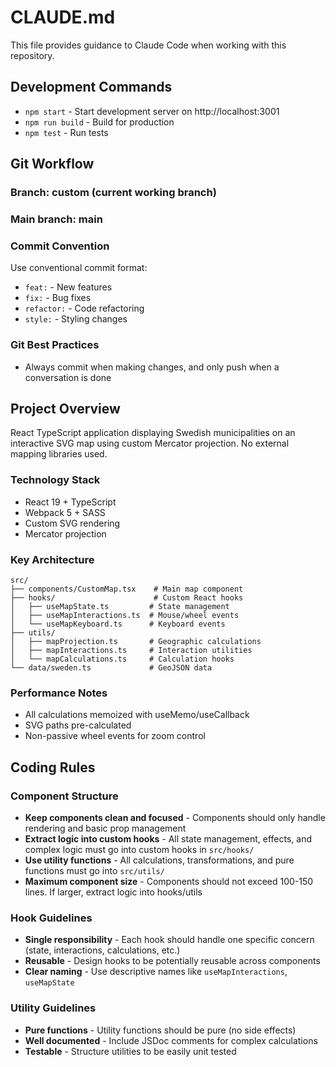 # CLAUDE.md

This file provides guidance to Claude Code when working with this repository.

## Development Commands

- `npm start` - Start development server on http://localhost:3001
- `npm run build` - Build for production
- `npm test` - Run tests

## Git Workflow

### Branch: custom (current working branch)
### Main branch: main

### Commit Convention
Use conventional commit format:
- `feat:` - New features
- `fix:` - Bug fixes  
- `refactor:` - Code refactoring
- `style:` - Styling changes

### Git Best Practices
- Always commit when making changes, and only push when a conversation is done

## Project Overview

React TypeScript application displaying Swedish municipalities on an interactive SVG map using custom Mercator projection. No external mapping libraries used.

### Technology Stack
- React 19 + TypeScript
- Webpack 5 + SASS
- Custom SVG rendering
- Mercator projection

### Key Architecture

```
src/
├── components/CustomMap.tsx    # Main map component
├── hooks/                      # Custom React hooks
│   ├── useMapState.ts         # State management
│   ├── useMapInteractions.ts  # Mouse/wheel events
│   └── useMapKeyboard.ts      # Keyboard events
├── utils/
│   ├── mapProjection.ts       # Geographic calculations
│   ├── mapInteractions.ts     # Interaction utilities
│   └── mapCalculations.ts     # Calculation hooks
└── data/sweden.ts             # GeoJSON data
```

### Performance Notes
- All calculations memoized with useMemo/useCallback
- SVG paths pre-calculated
- Non-passive wheel events for zoom control

## Coding Rules

### Component Structure
- **Keep components clean and focused** - Components should only handle rendering and basic prop management
- **Extract logic into custom hooks** - All state management, effects, and complex logic must go into custom hooks in `src/hooks/`
- **Use utility functions** - All calculations, transformations, and pure functions must go into `src/utils/`
- **Maximum component size** - Components should not exceed 100-150 lines. If larger, extract logic into hooks/utils

### Hook Guidelines
- **Single responsibility** - Each hook should handle one specific concern (state, interactions, calculations, etc.)
- **Reusable** - Design hooks to be potentially reusable across components
- **Clear naming** - Use descriptive names like `useMapInteractions`, `useMapState`

### Utility Guidelines  
- **Pure functions** - Utility functions should be pure (no side effects)
- **Well documented** - Include JSDoc comments for complex calculations
- **Testable** - Structure utilities to be easily unit tested